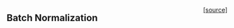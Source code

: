 <span style="float:right;">[[source]](https://github.com/adamtiger/NNSharp/blob/master/NNSharp/Kernels/CPUKernels/BatchNormKernel.cs#L11) </span>
## Batch Normalization 
